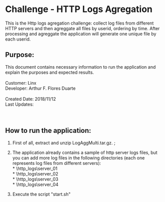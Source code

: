 # Challenge - HTTP Logs Agregation
This is the Http logs agregation challenge: collect log files from different HTTP servers and then agreggate all files by userid, ordering by time. After processing and agreggate the application will generate one unique file by each userid.

## Purpose: 
This document contains necessary information to run the application and explain the purposes and expected results.<br />
<br />
Customer: Linx <br />
Developer: Arthur F. Flores Duarte <br />
<br />
Created Date: 2018/11/12 <br />
Last Updates:  <br />
<br /><br />

## How to run the application:
  1. First of all, extract and unzip LogAggMulti.tar.gz. ;<br />
  
  2. The application already contains a sample of http server logs files, but you can add more log files in the following directories (each one represents log files from different servers):<br />
    *  \http_logs\server_01<br />
    *  \http_logs\server_02<br />
    *  \http_logs\server_03<br />
    *  \http_logs\server_04<br />
  
  3. Execute the script "start.sh" <br />
  

<br /><br />
